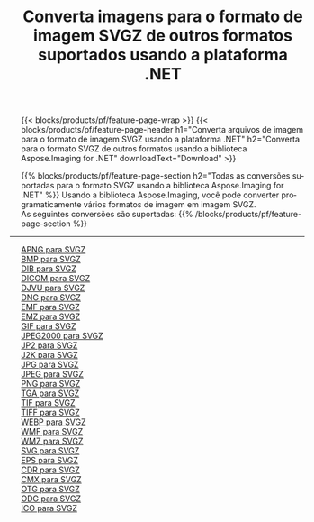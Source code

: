 ﻿---
title: Converta imagens para o formato de imagem SVGZ de outros formatos suportados usando a plataforma .NET 
weight: 3920
url: /pt/net/conversion/to/svgz 
lang: pt
langdirlevel: 2
locales: zh-hans,ja,it,ru,de,es,fr,nl,id,lt,pl,pt,vi,tr,ko,zh-hant,ar,hi,th,sv,cs,uk,he
description: Usando a biblioteca Aspose.Imaging para .NET, é fácil converter para SVGZ de outros formatos de imagem suportados
---

{{< blocks/products/pf/feature-page-wrap >}}
{{< blocks/products/pf/feature-page-header h1="Converta arquivos de imagem para o formato de imagem SVGZ usando a plataforma .NET" h2="Converta para o formato SVGZ de outros formatos usando a biblioteca Aspose.Imaging for .NET" downloadText="Download" >}}


{{% blocks/products/pf/feature-page-section  h2="Todas as conversões suportadas para o formato SVGZ usando a biblioteca Aspose.Imaging for .NET" %}}
Usando a biblioteca Aspose.Imaging, você pode converter programaticamente vários formatos de imagem em imagem SVGZ.
<br/>
As seguintes conversões são suportadas:
{{% /blocks/products/pf/feature-page-section %}}
<div class="container-fluid productfamilypage bg-gray">
    <div class="convertypes bg-gray agp-content section">
        <div class="container">
		<hr style="margin-left:-20px;"/>
		<div class="row other-converters">
		    <div class='col-md-2 other-converter remove-lp remove-rp'><a href="/imaging/pt/net/conversion/apng-to-svgz" >APNG para SVGZ</a></div>
<div class='col-md-2 other-converter remove-lp remove-rp'><a href="/imaging/pt/net/conversion/bmp-to-svgz" >BMP para SVGZ</a></div>
<div class='col-md-2 other-converter remove-lp remove-rp'><a href="/imaging/pt/net/conversion/dib-to-svgz" >DIB para SVGZ</a></div>
<div class='col-md-2 other-converter remove-lp remove-rp'><a href="/imaging/pt/net/conversion/dicom-to-svgz" >DICOM para SVGZ</a></div>
<div class='col-md-2 other-converter remove-lp remove-rp'><a href="/imaging/pt/net/conversion/djvu-to-svgz" >DJVU para SVGZ</a></div>
<div class='col-md-2 other-converter remove-lp remove-rp'><a href="/imaging/pt/net/conversion/dng-to-svgz" >DNG para SVGZ</a></div>
<div class='col-md-2 other-converter remove-lp remove-rp'><a href="/imaging/pt/net/conversion/emf-to-svgz" >EMF para SVGZ</a></div>
<div class='col-md-2 other-converter remove-lp remove-rp'><a href="/imaging/pt/net/conversion/emz-to-svgz" >EMZ para SVGZ</a></div>
<div class='col-md-2 other-converter remove-lp remove-rp'><a href="/imaging/pt/net/conversion/gif-to-svgz" >GIF para SVGZ</a></div>
<div class='col-md-2 other-converter remove-lp remove-rp'><a href="/imaging/pt/net/conversion/jpeg2000-to-svgz" >JPEG2000 para SVGZ</a></div>
<div class='col-md-2 other-converter remove-lp remove-rp'><a href="/imaging/pt/net/conversion/jp2-to-svgz" >JP2 para SVGZ</a></div>
<div class='col-md-2 other-converter remove-lp remove-rp'><a href="/imaging/pt/net/conversion/j2k-to-svgz" >J2K para SVGZ</a></div>
<div class='col-md-2 other-converter remove-lp remove-rp'><a href="/imaging/pt/net/conversion/jpg-to-svgz" >JPG para SVGZ</a></div>
<div class='col-md-2 other-converter remove-lp remove-rp'><a href="/imaging/pt/net/conversion/jpeg-to-svgz" >JPEG para SVGZ</a></div>
<div class='col-md-2 other-converter remove-lp remove-rp'><a href="/imaging/pt/net/conversion/png-to-svgz" >PNG para SVGZ</a></div>
<div class='col-md-2 other-converter remove-lp remove-rp'><a href="/imaging/pt/net/conversion/tga-to-svgz" >TGA para SVGZ</a></div>
<div class='col-md-2 other-converter remove-lp remove-rp'><a href="/imaging/pt/net/conversion/tif-to-svgz" >TIF para SVGZ</a></div>
<div class='col-md-2 other-converter remove-lp remove-rp'><a href="/imaging/pt/net/conversion/tiff-to-svgz" >TIFF para SVGZ</a></div>
<div class='col-md-2 other-converter remove-lp remove-rp'><a href="/imaging/pt/net/conversion/webp-to-svgz" >WEBP para SVGZ</a></div>
<div class='col-md-2 other-converter remove-lp remove-rp'><a href="/imaging/pt/net/conversion/wmf-to-svgz" >WMF para SVGZ</a></div>
<div class='col-md-2 other-converter remove-lp remove-rp'><a href="/imaging/pt/net/conversion/wmz-to-svgz" >WMZ para SVGZ</a></div>
<div class='col-md-2 other-converter remove-lp remove-rp'><a href="/imaging/pt/net/conversion/svg-to-svgz" >SVG para SVGZ</a></div>
<div class='col-md-2 other-converter remove-lp remove-rp'><a href="/imaging/pt/net/conversion/eps-to-svgz" >EPS para SVGZ</a></div>
<div class='col-md-2 other-converter remove-lp remove-rp'><a href="/imaging/pt/net/conversion/cdr-to-svgz" >CDR para SVGZ</a></div>
<div class='col-md-2 other-converter remove-lp remove-rp'><a href="/imaging/pt/net/conversion/cmx-to-svgz" >CMX para SVGZ</a></div>
<div class='col-md-2 other-converter remove-lp remove-rp'><a href="/imaging/pt/net/conversion/otg-to-svgz" >OTG para SVGZ</a></div>
<div class='col-md-2 other-converter remove-lp remove-rp'><a href="/imaging/pt/net/conversion/odg-to-svgz" >ODG para SVGZ</a></div>
<div class='col-md-2 other-converter remove-lp remove-rp'><a href="/imaging/pt/net/conversion/ico-to-svgz" >ICO para SVGZ</a></div>
                </div>
        </div>
    </div>
</div>
<br/>

